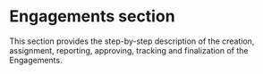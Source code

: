 # Engagements section

This section provides the step-by-step description of the creation, assignment, reporting, approving, tracking and finalization of the Engagements.

